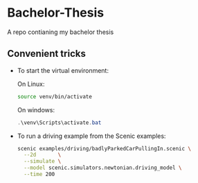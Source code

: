 # Bachelor-Thesis
A repo contianing my bachelor thesis

## Convenient tricks
- To start the virtual environment:

  On Linux:
  ```bash
  source venv/bin/activate
  ```
  On windows:
  ```PowerShell
  .\venv\Scripts\activate.bat
  ```

- To run a driving example from the Scenic examples:
  ```bash
  scenic examples/driving/badlyParkedCarPullingIn.scenic \
    --2d       \
    --simulate \
    --model scenic.simulators.newtonian.driving_model \
    --time 200
  ```
